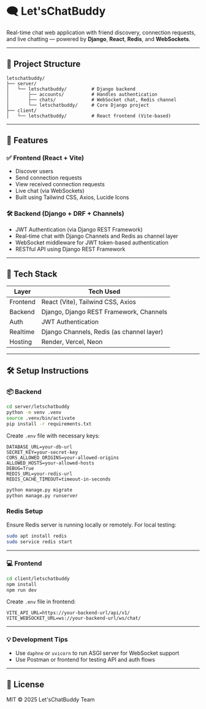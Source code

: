 # 🗨️ Let'sChatBuddy

Real-time chat web application with friend discovery, connection requests, and live chatting — powered by **Django**, **React**, **Redis**, and **WebSockets**.

---

## 📁 Project Structure

```
letschatbuddy/
├── server/
│   └── letschatbuddy/         # Django backend
│       ├── accounts/          # Handles authentication
│       ├── chats/             # WebSocket chat, Redis channel
│       └── letschatbuddy/     # Core Django project
├── client/
│   └── letschatbuddy/         # React frontend (Vite-based)
```

---

## 🚀 Features

### ✅ Frontend (React + Vite)

- Discover users
- Send connection requests
- View received connection requests
- Live chat (via WebSockets)
- Built using Tailwind CSS, Axios, Lucide Icons

### 🛠 Backend (Django + DRF + Channels)

- JWT Authentication (via Django REST Framework)
- Real-time chat with Django Channels and Redis as channel layer
- WebSocket middleware for JWT token-based authentication
- RESTful API using Django REST Framework

---

## 🧠 Tech Stack

| Layer     | Tech Used                                   |
|-----------|---------------------------------------------|
| Frontend  | React (Vite), Tailwind CSS, Axios           |
| Backend   | Django, Django REST Framework, Channels     |
| Auth      | JWT Authentication                          |
| Realtime  | Django Channels, Redis (as channel layer)   |
| Hosting   | Render, Vercel, Neon                        |

---

## 🛠 Setup Instructions

### 📦 Backend

```bash
cd server/letschatbuddy
python -m venv .venv
source .venv/bin/activate
pip install -r requirements.txt
```

Create `.env` file with necessary keys:

```env
DATABASE_URL=your-db-url
SECRET_KEY=your-secret-key
CORS_ALLOWED_ORIGINS=your-allowed-origins
ALLOWED_HOSTS=your-allowed-hosts
DEBUG=True
REDIS_URL=your-redis-url
REDIS_CACHE_TIMEOUT=timeout-in-seconds
```

```bash
python manage.py migrate
python manage.py runserver
```

### Redis Setup

Ensure Redis server is running locally or remotely. For local testing:

```bash
sudo apt install redis
sudo service redis start
```

---

### 💻 Frontend

```bash
cd client/letschatbuddy
npm install
npm run dev
```

Create `.env` file in frontend:

```env
VITE_API_URL=https://your-backend-url/api/v1/
VITE_WEBSOCKET_URL=ws://your-backend-url/ws/chat/
```

---

### 💡 Development Tips

- Use `daphne` or `uvicorn` to run ASGI server for WebSocket support
- Use Postman or frontend for testing API and auth flows

---

## 📄 License

MIT © 2025 Let'sChatBuddy Team